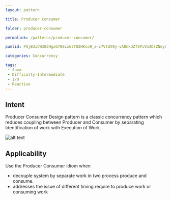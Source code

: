 ```yaml
---
layout: pattern

title: Producer Consumer

folder: producer-consumer

permalink: /patterns/producer-consumer/

pumlid: PSjB3iCW303HgxG70Ezx6zTO2HKso9_a-c7VtUX9y-vA8nkdZTSPiVm3O7ZNeyUPttGscXgiKMaAz94t1XhyyCBIsFkXPM44cpe8-WvODbiIMzcdfspXe7-jQL9NodW0

categories: Concurrency

tags:
 - Java
 - Difficulty-Intermediate
 - I/O
 - Reactive
---
```


## Intent
Producer Consumer Design pattern is a classic concurrency pattern which reduces
 coupling between Producer and Consumer by separating Identification of work with Execution of
 Work.

![alt text](./etc/producer-consumer.png "Producer Consumer")

## Applicability
Use the Producer Consumer idiom when

* decouple system by separate work in two process produce and consume.
* addresses the issue of different timing require to produce work or consuming work
